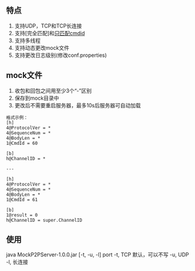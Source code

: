 ## 特点
1. 支持UDP，TCP和TCP长连接
2. 支持[完全匹配]和[只匹配cmdid](修改conf.properties)
3. 支持多线程
4. 支持动态更改mock文件
5. 支持更改日志级别(修改conf.properties)

## mock文件
1. 收包和回包之间用至少3个“-”区别
2. 保存到mock目录中
3. 更改后不需要重启服务器，最多10s后服务器可自动加载

```
格式示例：
[h]
4@ProtocolVer = *
4@SequenceNum = *
4@BodyLen = *
1@CmdId = 60

[b]
h@ChannelID = *

---

[h]
4@ProtocolVer = *
4@SequenceNum = *
4@BodyLen = *
1@CmdId = 61

[b]
1@result = 0
h@ChannelID = super.ChannelID
```

## 使用
java MockP2PServer-1.0.0.jar [-t, -u, -l] port
-t, TCP 默认，可以不写
-u, UDP
-l, 长连接